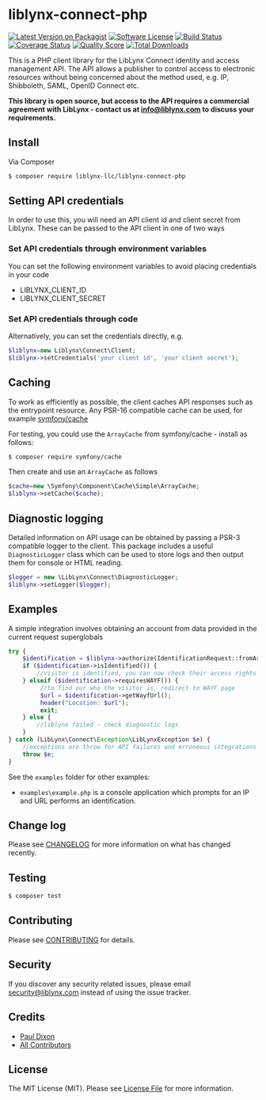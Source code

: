 # liblynx-connect-php

[![Latest Version on Packagist][ico-version]][link-packagist]
[![Software License][ico-license]](LICENSE.md)
[![Build Status][ico-travis]][link-travis]
[![Coverage Status][ico-scrutinizer]][link-scrutinizer]
[![Quality Score][ico-code-quality]][link-code-quality]
[![Total Downloads][ico-downloads]][link-downloads]

This is a PHP client library for the LibLynx Connect identity and
access management API. The API allows a publisher to control access
to electronic resources without being concerned about the method
used, e.g. IP, Shibboleth, SAML, OpenID Connect etc.

**This library is open source, but access to the API requires a 
commercial agreement with LibLynx - contact us at info@liblynx.com
to discuss your requirements.**


## Install

Via Composer

``` bash
$ composer require liblynx-llc/liblynx-connect-php
```

## Setting API credentials

In order to use this, you will need an API client id and client secret from LibLynx. These
can be passed to the API client in one of two ways


### Set API credentials through environment variables

You can set the following environment variables to avoid placing credentials in your code

* LIBLYNX_CLIENT_ID
* LIBLYNX_CLIENT_SECRET


###  Set API credentials through code

Alternatively, you can set the credentials directly, e.g.

```php
$liblynx=new Liblynx\Connect\Client;
$liblynx->setCredentials('your client id', 'your client secret');
```

## Caching

To work as efficiently as possible, the client caches API responses such as the entrypoint
resource. Any PSR-16 compatible cache can be used, for example [symfony/cache](https://packagist.org/packages/symfony/cache)

For testing, you could use the `ArrayCache` from symfony/cache - install as follows:

``` bash
$ composer require symfony/cache
```

Then create and use an `ArrayCache` as follows

```php
$cache=new \Symfony\Component\Cache\Simple\ArrayCache;
$liblynx->setCache($cache);
```


## Diagnostic logging

Detailed information on API usage can be obtained by passing a PSR-3 compatible
logger to the client. This package includes a useful `DiagnosticLogger` class which
can be used to store logs and then output them for console or HTML reading.

```php
$logger = new \LibLynx\Connect\DiagnosticLogger;
$liblynx->setLogger($logger);
```

## Examples

A simple integration involves obtaining an account from data provided in the current
request superglobals

```php
try {
    $identification = $liblynx->authorize(IdentificationRequest::fromArray($_SERVER));
    if ($identification->isIdentified()) {
        //visitor is identified, you can now check their access rights
    } elseif ($identification->requiresWAYF()) {
         //to find our who the visitor is, redirect to WAYF page
         $url = $identification->getWayfUrl();
         header("Location: $url");
         exit;
    } else {
        //liblynx failed - check diagnostic logs
    }
} catch (LibLynx\Connect\Exception\LibLynxException $e) {
    //exceptions are throw for API failures and erroneous integrations
    throw $e;
}    
```

See the `examples` folder for other examples:

- `examples\example.php` is a console application which prompts for an IP and URL performs an 
  identification. 


## Change log

Please see [CHANGELOG](CHANGELOG.md) for more information on what has changed recently.

## Testing

``` bash
$ composer test
```

## Contributing

Please see [CONTRIBUTING](CONTRIBUTING.md) for details.

## Security

If you discover any security related issues, please email security@liblynx.com instead of using the issue tracker.

## Credits

- [Paul Dixon][link-author]
- [All Contributors][link-contributors]

## License

The MIT License (MIT). Please see [License File](LICENSE.md) for more information.

[ico-version]: https://img.shields.io/packagist/v/liblynx-llc/liblynx-connect-php.svg?style=flat-square
[ico-license]: https://img.shields.io/badge/license-MIT-brightgreen.svg?style=flat-square
[ico-travis]: https://img.shields.io/travis/liblynx-llc/liblynx-connect-php/master.svg?style=flat-square
[ico-scrutinizer]: https://img.shields.io/scrutinizer/coverage/g/liblynx-llc/liblynx-connect-php.svg?style=flat-square
[ico-code-quality]: https://img.shields.io/scrutinizer/g/liblynx-llc/liblynx-connect-php.svg?style=flat-square
[ico-downloads]: https://img.shields.io/packagist/dt/liblynx-llc/liblynx-connect-php.svg?style=flat-square

[link-packagist]: https://packagist.org/packages/liblynx-llc/liblynx-connect-php
[link-travis]: https://travis-ci.org/liblynx-llc/liblynx-connect-php
[link-scrutinizer]: https://scrutinizer-ci.com/g/liblynx-llc/liblynx-connect-php/code-structure
[link-code-quality]: https://scrutinizer-ci.com/g/liblynx-llc/liblynx-connect-php
[link-downloads]: https://packagist.org/packages/liblynx-llc/liblynx-connect-php
[link-author]: https://github.com/lordelph
[link-contributors]: ../../contributors
